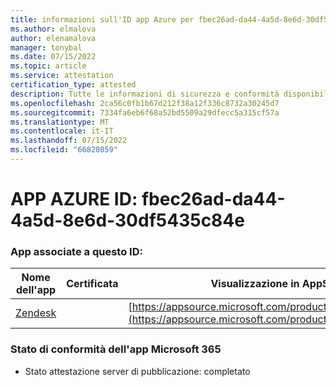 ```yaml
---
title: informazioni sull'ID app Azure per fbec26ad-da44-4a5d-8e6d-30df5435c84e
ms.author: elmalova
author: elenamalova
manager: tonybal
ms.date: 07/15/2022
ms.topic: article
ms.service: attestation
certification_type: attested
description: Tutte le informazioni di sicurezza e conformità disponibili per fbec26ad-da44-4a5d-8e6d-30df5435c84e.
ms.openlocfilehash: 2ca56c0fb1b67d212f38a12f336c8732a30245d7
ms.sourcegitcommit: 7334fa6eb6f68a52bd5509a29dfecc5a315cf57a
ms.translationtype: MT
ms.contentlocale: it-IT
ms.lasthandoff: 07/15/2022
ms.locfileid: "66820859"
---
```

# <a name="azure-app-id-fbec26ad-da44-4a5d-8e6d-30df5435c84e"></a>APP AZURE ID: fbec26ad-da44-4a5d-8e6d-30df5435c84e


### <a name="apps-associated-with-this-id"></a>App associate a questo ID:
| **Nome dell'app** | **Certificata** | **Visualizzazione in AppSource** |
|--------------|---------------|-----------------------|
| [Zendesk](../forward/WA200003782.md) |  | [https://appsource.microsoft.com/product/office/WA200003782](https://appsource.microsoft.com/product/office/WA200003782) |

### <a name="microsoft-365-app-compliance-status"></a>Stato di conformità dell'app Microsoft 365
- Stato attestazione server di pubblicazione: completato
